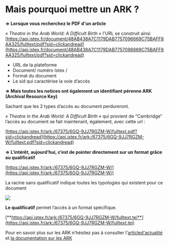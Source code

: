 # Mais pourquoi mettre un ARK ?

**=> Lorsque vous recherchez le PDF d'un article**

_« Theatre in the Arab World: A Difficult Birth »_ l'URL se construit ainsi[\
](https://api.istex.fr/document/48AB438A7C1179DAB7757096669C75BAFF8AA325/fulltext/pdf?sid=clickandread)[https://api.istex.fr/document/48AB438A7C1179DAB7757096669C75BAFF8AA325/fulltext/pdf?sid=clickandread](https://api.istex.fr/document/48AB438A7C1179DAB7757096669C75BAFF8AA325/fulltext/pdf?sid=clickandread)

* URL de la plateforme
* Document/ numéro Istex /
* Format du document
* Le sid qui caractérise la voie d’accès

**=> Mais toutes les notices ont également un identifiant pérenne ARK (Archival Resource Key)**

Sachant que les 2 types d’accès au document perdureront.

_« Theatre in the Arab World: A Difficult Birth »_ qui provient de “Cambridge” l’accès au document se fait maintenant, également, avec cette url :

[https://api.istex.fr/ark:/67375/6GQ-9JJ7RGZM-W/fulltext.pdf?sid=clickandread](https://api.istex.fr/ark:/67375/6GQ-9JJ7RGZM-W/fulltext.pdf?sid=clickandread)

**=> L’intérêt, aujourd’hui, c’est de pointer directement sur un format grâce au qualificatif**

[https://api.istex.fr/ark:/67375/6GQ-9JJ7RGZM-W/](https://api.istex.fr/ark:/67375/6GQ-9JJ7RGZM-W/)

La racine sans qualificatif indique toutes les typologies qui existent pour ce document

![](../.gitbook/assets/ark1.png)

**Le qualificatif** permet l’accès à un format spécifique.

[**https://api.istex.fr/ark:/67375/6GQ-9JJ7RGZM-W/fulltext.tei**](https://api.istex.fr/ark:/67375/6GQ-9JJ7RGZM-W/fulltext.tei)

Pour en savoir plus sur les ARK n’hésitez pas à consulter l'[articled'actualité](https://www.istex.fr/les-ark-dans-istex-sortent-de-lombre/) et [la documentation sur les ARK](https://api.istex.fr/documentation/ark/)
